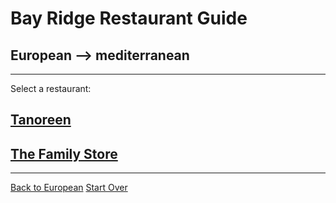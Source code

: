# Bay Ridge Restaurant Guide
## European --> mediterranean
---
Select a restaurant:
## [Tanoreen](https://https://tanoreen.com//)
## [The Family Store](http://familystorecooks.com/)
---
[Back to European](../European/European.md)
[Start Over](../home.md)